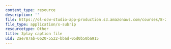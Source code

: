 ```yaml
---
content_type: resource
description: ''
file: https://ol-ocw-studio-app-production.s3.amazonaws.com/courses/8-20-introduction-to-special-relativity-january-iap-2021/2ae787ab66205522bbad05d0b50ba915_MVJzzWfAwNY.vtt
file_type: application/x-subrip
resourcetype: Other
title: 3play caption file
uid: 2ae787ab-6620-5522-bbad-05d0b50ba915
---
```

